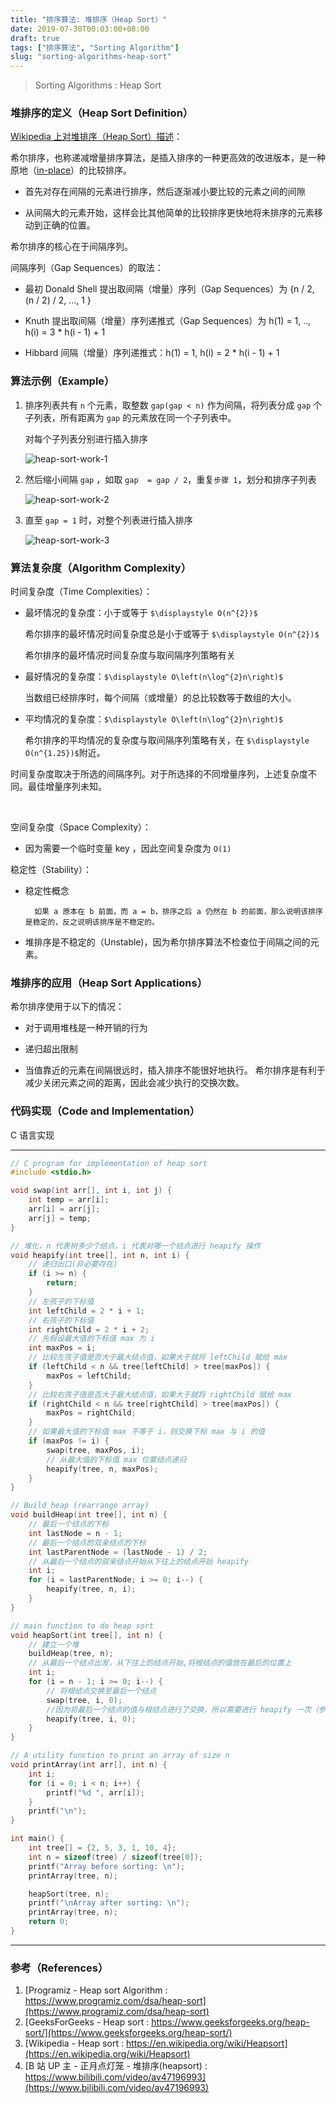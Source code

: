 ```yaml
---
title: "排序算法: 堆排序（Heap Sort）"
date: 2019-07-30T00:03:00+08:00
draft: true
tags: ["排序算法", "Sorting Algorithm"]
slug: "sorting-algorithms-heap-sort"
---
```


> Sorting Algorithms : Heap Sort

### 堆排序的定义（Heap Sort Definition）

[Wikipedia 上对堆排序（Heap Sort）描述](https://en.wikipedia.org/wiki/Heapsort)：

希尔排序，也称递减增量排序算法，是插入排序的一种更高效的改进版本，是一种原地（[in-place](https://en.wikipedia.org/wiki/In-place_algorithm)）的比较排序。

- 首先对存在间隔的元素进行排序，然后逐渐减小要比较的元素之间的间隙

- 从间隔大的元素开始，这样会比其他简单的比较排序更快地将未排序的元素移动到正确的位置。

<!--more-->

希尔排序的核心在于间隔序列。

间隔序列（Gap Sequences）的取法：

- 最初 Donald Shell 提出取间隔（增量）序列（Gap Sequences）为 {n / 2, (n / 2) / 2, ..., 1 }

- Knuth 提出取间隔（增量）序列递推式（Gap Sequences）为 h(1) = 1, ..,  h(i) = 3 * h(i - 1) + 1

- Hibbard 间隔（增量）序列递推式：h(1) = 1, h(i) = 2 * h(i - 1) + 1 

### 算法示例（Example）

1. 排序列表共有  `n` 个元素，取整数 `gap(gap < n)` 作为间隔，将列表分成 `gap` 个子列表，所有距离为 `gap` 的元素放在同一个子列表中。
	
	对每个子列表分别进行插入排序
	
	![heap-sort-work-1](/heap-sort/heap-sort-work-1.png)
	
2. 然后缩小间隔 `gap` ，如取 `gap  = gap / 2`，重复`步骤 1`，划分和排序子列表
	
	![heap-sort-work-2](/heap-sort/heap-sort-work-2.png)
	
3. 直至 `gap = 1` 时，对整个列表进行插入排序
	
	![heap-sort-work-3](/heap-sort/heap-sort-work-3.png)

### 算法复杂度（Algorithm Complexity）

时间复杂度（Time Complexities）：

- 最坏情况的复杂度：小于或等于 `$\displaystyle O(n^{2})$`

	希尔排序的最坏情况时间复杂度总是小于或等于 `$\displaystyle O(n^{2})$`
	
	希尔排序的最坏情况时间复杂度与取间隔序列策略有关
	
- 最好情况的复杂度：`$\displaystyle O\left(n\log^{2}n\right)$`

	当数组已经排序时，每个间隔（或增量）的总比较数等于数组的大小。

- 平均情况的复杂度：`$\displaystyle O\left(n\log^{2}n\right)$`

	希尔排序的平均情况的复杂度与取间隔序列策略有关，在 `$\displaystyle O(n^{1.25})$`附近。

时间复杂度取决于所选的间隔序列。对于所选择的不同增量序列，上述复杂度不同。最佳增量序列未知。

<br/>

空间复杂度（Space Complexity）：

- 因为需要一个临时变量 key ，因此空间复杂度为 `O(1)`

稳定性（Stability）：

- 稳定性概念

		如果 a 原本在 b 前面，而 a = b，排序之后 a 仍然在 b 的前面，那么说明该排序是稳定的，反之说明该排序是不稳定的。

- 堆排序是不稳定的（Unstable)，因为希尔排序算法不检查位于间隔之间的元素。

### 堆排序的应用（Heap Sort Applications）

希尔排序使用于以下的情况：

- 对于调用堆栈是一种开销的行为

- 递归超出限制

- 当值靠近的元素在间隔很远时，插入排序不能很好地执行。 希尔排序是有利于减少关闭元素之间的距离，因此会减少执行的交换次数。

### 代码实现（Code and Implementation）

C 语言实现

------

```c
// C program for implementation of heap sort
#include <stdio.h>

void swap(int arr[], int i, int j) {
    int temp = arr[i];
    arr[i] = arr[j];
    arr[j] = temp;
}

// 堆化，n 代表树多少个结点，i 代表对哪一个结点进行 heapify 操作
void heapify(int tree[], int n, int i) {
    // 递归出口(非必要存在)
    if (i >= n) {
        return;
    }
    // 左孩子的下标值
    int leftChild = 2 * i + 1;
    // 右孩子的下标值
    int rightChild = 2 * i + 2;
    // 先假设最大值的下标值 max 为 i
    int maxPos = i;
    // 比较左孩子值是否大于最大结点值，如果大于就将 leftChild 赋给 max
    if (leftChild < n && tree[leftChild] > tree[maxPos]) {
        maxPos = leftChild;
    }
    // 比较右孩子值是否大于最大结点值，如果大于就将 rightChild 赋给 max
    if (rightChild < n && tree[rightChild] > tree[maxPos]) {
        maxPos = rightChild;
    }
    // 如果最大值的下标值 max 不等于 i，则交换下标 max 与 i 的值
    if (maxPos != i) {
        swap(tree, maxPos, i);
        // 从最大值的下标值 max 位置结点递归
        heapify(tree, n, maxPos);
    }
}

// Build heap (rearrange array)
void buildHeap(int tree[], int n) {
    // 最后一个结点的下标
    int lastNode = n - 1;
    // 最后一个结点的双亲结点的下标
    int lastParentNode = (lastNode - 1) / 2;
    // 从最后一个结点的双亲结点开始从下往上的结点开始 heapify
    int i;
    for (i = lastParentNode; i >= 0; i--) {
        heapify(tree, n, i);
    }
}

// main function to do heap sort
void heapSort(int tree[], int n) {
    // 建立一个堆
    buildHeap(tree, n);
    // 从最后一个结点出发，从下往上的结点开始,将根结点的值放在最后的位置上
    int i;
    for (i = n - 1; i >= 0; i--) {
        // 将根结点交换至最后一个结点
        swap(tree, i, 0);
        //因为将最后一个结点的值与根结点进行了交换，所以需要进行 heapify 一次（参数 i 目的去掉最后一个结点）
        heapify(tree, i, 0);
    }
}

// A utility function to print an array of size n
void printArray(int arr[], int n) {
    int i;
    for (i = 0; i < n; i++) {
        printf("%d ", arr[i]);
    }
    printf("\n");
}

int main() {
    int tree[] = {2, 5, 3, 1, 10, 4};
    int n = sizeof(tree) / sizeof(tree[0]);
    printf("Array before sorting: \n");
    printArray(tree, n);

    heapSort(tree, n);
    printf("\nArray after sorting: \n");
    printArray(tree, n);
    return 0;
}
```

------

### 参考（References）

1. [Programiz - Heap sort  Algorithm : https://www.programiz.com/dsa/heap-sort](https://www.programiz.com/dsa/heap-sort)
2. [GeeksForGeeks - Heap sort  : https://www.geeksforgeeks.org/heap-sort/](https://www.geeksforgeeks.org/heap-sort/)
3. [Wikipedia - Heap sort : https://en.wikipedia.org/wiki/Heapsort](https://en.wikipedia.org/wiki/Heapsort)
4. [B 站 UP 主 - 正月点灯笼 - 堆排序(heapsort) : https://www.bilibili.com/video/av47196993](https://www.bilibili.com/video/av47196993)

